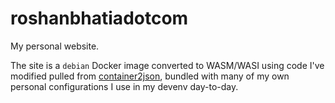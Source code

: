 # roshanbhatiadotcom

My personal website.

The site is a `debian` Docker image converted to WASM/WASI using code I've modified pulled from [container2json](https://github.com/ktock/container2wasm.git), bundled with many of my own personal configurations I use in my devenv day-to-day.